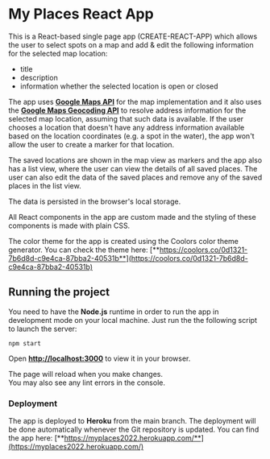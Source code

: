 # My Places React App

This is a React-based single page app (CREATE-REACT-APP) which allows the user to select spots on a map and add & edit the following information for the selected map location:

- title
- description
- information whether the selected location is open or closed

The app uses [**Google Maps API**](https://www.npmjs.com/package/@react-google-maps/api) for the map implementation and it also uses the [**Google Maps Geocoding API**](https://www.npmjs.com/package/react-geocode) to resolve address information for the selected map location, assuming that such data is available. If the user chooses a location that doesn't have any address information available based on the location coordinates (e.g. a spot in the water), the app won't allow the user to create a marker for that location.


The saved locations are shown in the map view as markers and the app also has a list view, where the user can view the details of all saved places. The user can also edit the data of the saved places and remove any of the saved places in the list view.

The data is persisted in the browser's local storage.

All React components in the app are custom made and the styling of these components is made with plain CSS.

The color theme for the app is created using the Coolors color theme generator. You can check the theme here: [**https://coolors.co/0d1321-7b6d8d-c9e4ca-87bba2-40531b**](https://coolors.co/0d1321-7b6d8d-c9e4ca-87bba2-40531b)


## Running the project

You need to have the **Node.js** runtime in order to run the app in development mode on your local machine. Just run the the following script to launch the server:

```npm start```

Open [**http://localhost:3000**](http://localhost:3000) to view it in your browser.

The page will reload when you make changes.\
You may also see any lint errors in the console.


### Deployment

The app is deployed to **Heroku** from the main branch. The deployment will be done automatically whenever the Git repository is updated. You can find the app here: [**https://myplaces2022.herokuapp.com/**](https://myplaces2022.herokuapp.com/)

